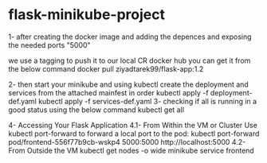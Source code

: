 # flask-minikube-project

1- after creating the docker image and adding the depences and exposing the needed ports "5000"

we use a tagging to push it to our local CR docker hub you can get it from the below command
  docker pull ziyadtarek99/flask-app:1.2

2- then start your minikube and using kubectl create the deployment and services from the attached mainfest in order 
  kubectl apply -f deployment-def.yaml
  kubectl apply -f services-def.yaml
3- checking if all is running in a good status using the below command
    kubectl get all

4- Accessing Your Flask Application 
  4.1- From Within the VM or Cluster
    Use kubectl port-forward to forward a local port to the pod:
      kubectl port-forward pod/frontend-556f77b9cb-wskp4 5000:5000
    http://localhost:5000
  4.2- From Outside the VM
  kubectl get nodes -o wide
minikube service frontend
